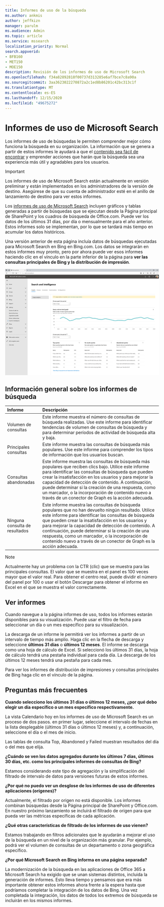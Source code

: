 ```yaml
---
title: Informes de uso de la búsqueda
ms.author: ankmis
author: jeffkizn
manager: parulm
ms.audience: Admin
ms.topic: article
ms.service: mssearch
localization_priority: Normal
search.appverid:
- BFB160
- MET150
- MOE150
description: Revisión de los informes de uso de Microsoft Search
ms.openlocfilehash: f34a82892818f00737d313285e6af7bce7c8a90a
ms.sourcegitcommit: 3aa3623022270872a2c1ed8b86201c42bc313c1f
ms.translationtype: MT
ms.contentlocale: es-ES
ms.lasthandoff: 12/15/2020
ms.locfileid: "49675272"
---
```

# <a name="microsoft-search-usage-reports"></a>Informes de uso de Microsoft Search

Los informes de uso de búsquedas le permiten comprender mejor cómo funciona la búsqueda en su organización. La información que se genera a partir de estos informes le ayudará a que el [contenido sea fácil de encontrar](https://docs.microsoft.com/microsoftsearch/make-content-easy-to-find) y emprender acciones que harán que la búsqueda sea una experiencia más útil y agradables para los usuarios.

> [!IMPORTANT]
> Los informes de uso de Microsoft Search están actualmente en versión preliminar y están implementados en los administradores de la versión de destino. Asegúrese de que su cuenta de administrador esté en el anillo de lanzamiento de destino para ver estos informes.

Los [informes de uso de Microsoft Search](https://admin.microsoft.com/Adminportal/Home?#/MicrosoftSearch/insights) incluyen gráficos y tablas generadas a partir de búsquedas que se ejecutan desde la Página principal de SharePoint y los cuadros de búsqueda de Office.com. Puede ver los datos de los últimos 31 días, por día o mensualmente para el año anterior. Estos informes solo se implementan, por lo que se tardará más tiempo en acumular los datos históricos.

Una versión anterior de esta página incluía datos de búsquedas ejecutadas para Microsoft Search en Bing en Bing.com. Los datos se integrarán en estos informes muy pronto, pero por ahora puede ver esos informes haciendo clic en el vínculo en la parte inferior de la página para **ver las consultas principales de Bing y la distribución de impresión**.

![Panel de informes de uso de búsqueda](media/usage-reports/usage_reports_v2.png)

## <a name="overview-of-search-reports"></a>Información general sobre los informes de búsqueda

|**Informe**|**Descripción**|
|:-----|:-----|
|Volumen de consultas|Este informe muestra el número de consultas de búsqueda realizadas. Use este informe para identificar tendencias de volumen de consultas de búsqueda y para determinar períodos de actividad de búsqueda alta y baja.|
|Principales consultas|Este informe muestra las consultas de búsqueda más populares. Use este informe para comprender los tipos de información que los usuarios buscan.|
|Consultas abandonadas|Este informe muestra las consultas de búsqueda más populares que reciben clics bajo. Utilice este informe para identificar las consultas de búsqueda que pueden crear la insatisfacción en los usuarios y para mejorar la capacidad de detección de contenido. A continuación, puede determinar si la creación de una respuesta, como un marcador, o la incorporación de contenido nuevo a través de un conector de Graph es la acción adecuada.|
|Ninguna consulta de resultados|Este informe muestra las consultas de búsqueda populares que no han devuelto ningún resultado. Utilice este informe para identificar las consultas de búsqueda que pueden crear la insatisfacción en los usuarios y para mejorar la capacidad de detección de contenido. A continuación, puede determinar si la creación de una respuesta, como un marcador, o la incorporación de contenido nuevo a través de un conector de Graph es la acción adecuada.|

> [!NOTE]
> Actualmente hay un problema con la CTR (clic) que se muestra para las principales consultas. El valor que se muestra en el panel es 100 veces mayor que el valor real. Para obtener el centro real, puede dividir el número del panel por 100 o usar el botón Descargar para obtener el informe en Excel en el que se muestra el valor correctamente.

## <a name="viewing-reports"></a>Ver informes

Cuando navegue a la página informes de uso, todos los informes estarán disponibles para su visualización. Puede usar el filtro de fecha para seleccionar un día o un mes específico para su visualización.

La descarga de un informe le permitirá ver los informes a partir de un intervalo de tiempo más amplio. Haga clic en la flecha de descarga y seleccione **últimos 31 días** o **últimos 12 meses**. El informe se descarga como una hoja de cálculo de Excel. Si seleccionó los últimos 31 días, la hoja de cálculo tendrá una pestaña individual para cada día. La descarga de los últimos 12 meses tendrá una pestaña para cada mes.

Para ver los informes de distribución de impresiones y consultas principales de Bing haga clic en el vínculo de la página.

## <a name="frequently-asked-questions"></a>Preguntas más frecuentes

**Cuando selecciono los últimos 31 días o últimos 12 meses, ¿por qué debo elegir un día específico o un mes específico respectivamente.**

La vista Calendario hoy en los informes de uso de Microsoft Search es un proceso de dos pasos. en primer lugar, seleccione el intervalo de fechas en la lista desplegable (últimos 31 días o últimos 12 meses) y, a continuación, seleccione el día o el mes de inicio.

Las tablas de consulta Top, Abandoned y Failed muestran resultados del día o del mes que elija.

**¿Cuándo se ven los datos agregados durante los últimos 7 días, últimos 30 días, etc. como los principales informes de consultas de Bing?**

Estamos considerando este tipo de agregación y la simplificación del filtrado de intervalo de datos para versiones futuras de estos informes.

**¿Por qué no puedo ver un desglose de los informes de uso de diferentes aplicaciones (orígenes)?**

Actualmente, el filtrado por origen no está disponible. Los informes combinan búsquedas desde la Página principal de SharePoint y Office.com. En nuestro próximo lanzamiento se incluirá el filtrado de origen para que pueda ver las métricas específicas de cada aplicación.

**¿Qué otras características de filtrado de los informes de uso vienen?**

Estamos trabajando en filtros adicionales que le ayudarán a mejorar el uso de la búsqueda en un nivel de la organización más granular. Por ejemplo, podrá ver el volumen de consultas de un departamento o zona geográfica específico.

**¿Por qué Microsoft Search en Bing informa en una página separada?**

La modernización de la búsqueda en las aplicaciones de Office 365 a Microsoft Search ha exigido que se unan sistemas distintos, incluida la generación de informes. Esto lleva tiempo y pensamos que era más importante obtener estos informes ahora frente a la espera hasta que podríamos completar la integración de los datos de Bing. Una vez completada la integración, los datos de todos los extremos de búsqueda se incluirán en los mismos informes.
